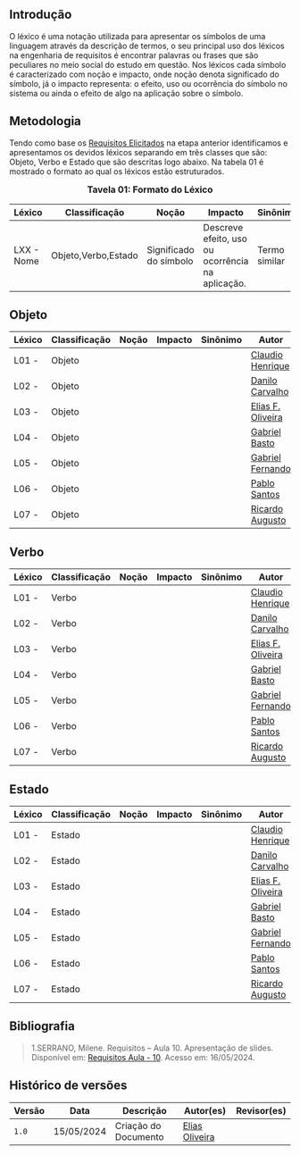 ## Introdução

O léxico é uma notação utilizada para apresentar os símbolos de uma linguagem através da descrição de termos, o seu principal uso dos léxicos na engenharia de requisitos é encontrar palavras ou frases que são peculiares no meio social do estudo em questão. Nos léxicos cada símbolo é caracterizado com noção e impacto, onde noção denota significado do símbolo, já o impacto representa: o efeito, uso ou ocorrência do símbolo no sistema ou ainda o efeito de algo na aplicação sobre o símbolo.

## Metodologia

Tendo como base os [Requisitos Elicitados](../elicitacao/requisitos_elicitados.md) na etapa anterior identificamos e apresentamos os devidos léxicos separando em três classes que são: Objeto, Verbo e Estado que são descritas logo abaixo. Na tabela 01 é mostrado o formato ao qual os léxicos estão estruturados.

<font size="3"><p style="text-align: center">**Tavela 01: Formato do Léxico** </p></font>

|Léxico|Classificação|Noção|Impacto|Sinônimo|Autor|
|------|-------------|-----|-------|--------|-----|
|LXX - Nome |Objeto,Verbo,Estado|Significado do símbolo|Descreve efeito, uso ou ocorrência na aplicação.|Termo similar|Integrante responsável pelo léxico|

## Objeto

|Léxico|Classificação|Noção|Impacto|Sinônimo|Autor|
|------|-------------|-----|-------|--------|-----|
| L01 - | Objeto |  |  | |[Claudio Henrique](https://github.com/claudiohsc) |
| L02 - | Objeto |  |  | |[Danilo Carvalho](https://github.com/Danilo-Carvalho-Antunes) |
| L03 - | Objeto |  |  | |[Elias F. Oliveira](https://www.github.com/EliasOliver21) |
| L04 - | Objeto |  |  | |[Gabriel Basto](https://github.com/Bertolazi) |
| L05 - | Objeto |  |  | |[Gabriel Fernando](https://github.com/MMcLovin) |
| L06 - | Objeto |  |  | |[Pablo Santos](https://github.com/pabloheika) |
| L07 - | Objeto |  |  | |[Ricardo Augusto](https://github.com/avmricardo) |


## Verbo

|Léxico|Classificação|Noção|Impacto|Sinônimo|Autor|
|------|-------------|-----|-------|--------|-----|
|L01 - | Verbo |  |  | |[Claudio Henrique](https://github.com/claudiohsc) |
|L02 - | Verbo |  |  | |[Danilo Carvalho](https://github.com/Danilo-Carvalho-Antunes) |
|L03 - | Verbo |  |  | |[Elias F. Oliveira](https://www.github.com/EliasOliver21) |
|L04 - | Verbo |  |  | |[Gabriel Basto](https://github.com/Bertolazi) |
|L05 - | Verbo |  |  | |[Gabriel Fernando](https://github.com/MMcLovin) |
|L06 - | Verbo |  |  | |[Pablo Santos](https://github.com/pabloheika) |
|L07 - | Verbo |  |  | |[Ricardo Augusto](https://github.com/avmricardo) |

## Estado

|Léxico|Classificação|Noção|Impacto|Sinônimo|Autor|
|------|-------------|-----|-------|--------|-----|
| L01 - | Estado |  |  | |[Claudio Henrique](https://github.com/claudiohsc) |
| L02 - | Estado |  |  | |[Danilo Carvalho](https://github.com/Danilo-Carvalho-Antunes) |
| L03 - | Estado |  |  | |[Elias F. Oliveira](https://www.github.com/EliasOliver21) |
| L04 - | Estado |  |  | |[Gabriel Basto](https://github.com/Bertolazi) |
| L05 - | Estado |  |  | |[Gabriel Fernando](https://github.com/MMcLovin) |
| L06 - | Estado |  |  | |[Pablo Santos](https://github.com/pabloheika) |
| L07 - | Estado |  |  | |[Ricardo Augusto](https://github.com/avmricardo) |


## Bibliografia

> 1.SERRANO, Milene. Requisitos – Aula 10. Apresentação de slides. Disponível em: [Requisitos Aula - 10](https://aprender3.unb.br/pluginfile.php/2845027/mod_resource/content/1/Aula%2010.pdf). Acesso em: 16/05/2024.

## Histórico de versões
Versão |   Data  | Descrição | Autor(es) | Revisor(es)
------ | ---- | ------ | ---------- | ----------
` 1.0 `| 15/05/2024 | Criação do Documento | [Elias Oliveira](https://github.com/EliasOliver21) | []() |